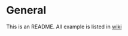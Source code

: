 # General
This is an README. All example is listed in [wiki](https://github.com/keenanyafiqy/PlayerDetectsExample/wiki)

